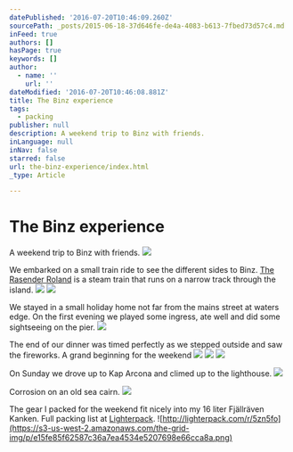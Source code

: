 ```yaml
---
datePublished: '2016-07-20T10:46:09.260Z'
sourcePath: _posts/2015-06-18-37d646fe-de4a-4083-b613-7fbed73d57c4.md
inFeed: true
authors: []
hasPage: true
keywords: []
author:
  - name: ''
    url: ''
dateModified: '2016-07-20T10:46:08.881Z'
title: The Binz experience
tags:
  - packing
publisher: null
description: A weekend trip to Binz with friends.
inLanguage: null
inNav: false
starred: false
url: the-binz-experience/index.html
_type: Article

---
```

# The Binz experience

A weekend trip to Binz with friends.
![](https://s3-us-west-2.amazonaws.com/the-grid-img/p/88a61dae99075f4bfb780b7ee5e69c3d629cbdcb.jpg)

We embarked on a small train ride to see the different sides to Binz. [The Rasender Roland][0] is a steam train that runs on a narrow track through the island.
![](https://s3-us-west-2.amazonaws.com/the-grid-img/p/005b471dc25cbba47a8b429e7335695cd5328364.jpg)
![](https://s3-us-west-2.amazonaws.com/the-grid-img/p/b77b63ac8f1ea351416e69821b1c493037089691.jpg)

We stayed in a small holiday home not far from the mains street at waters edge. On the first evening we played some ingress, ate well and did some sightseeing on the pier.
![](https://s3-us-west-2.amazonaws.com/the-grid-img/p/a9a742a1bcec07da5a36c759353555a256ed60f1.jpg)

The end of our dinner was timed perfectly as we stepped outside and saw the fireworks. A grand beginning for the weekend
![](https://s3-us-west-2.amazonaws.com/the-grid-img/p/e762493b4f8c90a8f8c57d888528ac146f9285e2.jpg)
![](https://s3-us-west-2.amazonaws.com/the-grid-img/p/fb6d94478f1e18c038fca789fc73e50ddacc72c5.jpg)
![](https://s3-us-west-2.amazonaws.com/the-grid-img/p/ba394970353df4fdd814ce21914e0db5f3dcf66c.jpg)

On Sunday we drove up to Kap Arcona and climed up to the lighthouse.
![](https://s3-us-west-2.amazonaws.com/the-grid-img/p/e43d262fd97194c0780f64b46a5d9abb489eb11e.jpg)

Corrosion on an old sea cairn.
![](https://s3-us-west-2.amazonaws.com/the-grid-img/p/9e9e18767ea7abae6cb17cea4091624ca6c27020.jpg)

The gear I packed for the weekend fit nicely into my 16 liter Fjällräven Kanken. Full packing list at [Lighterpack][1].
![http://lighterpack.com/r/5zn5fo](https://s3-us-west-2.amazonaws.com/the-grid-img/p/e15fe85f62587c36a7ea4534e5207698e66cca8a.png)

[0]: http://ruegensche-baederbahn.de/
[1]: http://lighterpack.com/r/5zn5fo